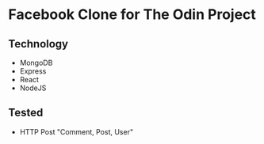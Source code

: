 # Facebook Clone for The Odin Project

## Technology
- MongoDB
- Express
- React
- NodeJS

## Tested
- HTTP Post "Comment, Post, User"
